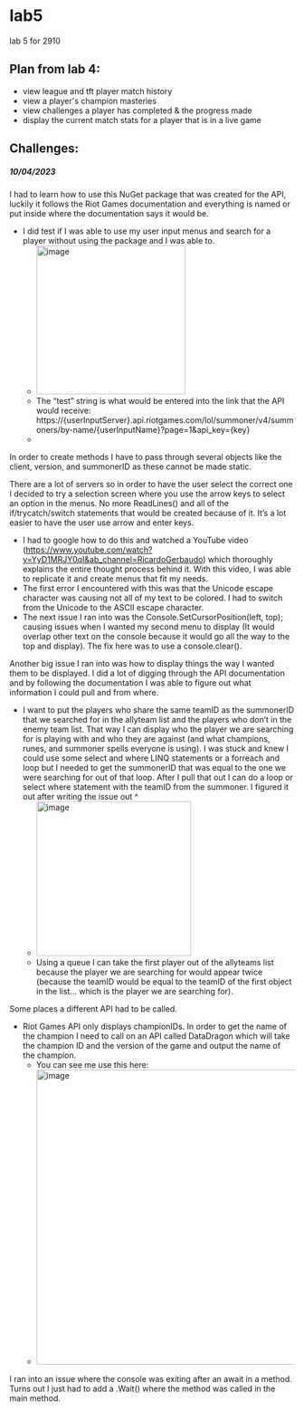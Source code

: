 # lab5
lab 5 for 2910

<p align = "center"> <h2> Plan from lab 4: </h3> </p>

- view league and tft player match history
- view a player's champion masteries
- view challenges a player has completed & the progress made
- display the current match stats for a player that is in a live game

<p align = "center"> <h2> Challenges: </h3> </p>

##### 10/04/2023
I had to learn how to use this NuGet package that was created for the API, luckily it follows the Riot Games documentation and everything is named or put inside where the documentation says it would be.
-	I did test if I was able to use my user input menus and search for a player without using the package and I was able to.
     - <img width="263" alt="image" src="https://github.com/kinsley7/lab5/assets/113950546/b9e2f0b4-4ee5-4a60-8742-92609d174d1c">
     - The “test” string is what would be entered into the link that the API would receive: https://{userInputServer}.api.riotgames.com/lol/summoner/v4/summoners/by-name/{userInputName}?page=1&api_key={key}
     - 
In order to create methods I have to pass through several objects like the client, version, and summonerID as these cannot be made static.

There are a lot of servers so in order to have the user select the correct one I decided to try a selection screen where you use the arrow keys to select an option in the menus. No more ReadLines() and all of the if/trycatch/switch statements that would be created because of it. It’s a lot easier to have the user use arrow and enter keys.
-	I had to google how to do this and watched a YouTube video (https://www.youtube.com/watch?v=YyD1MRJY0qI&ab_channel=RicardoGerbaudo) which thoroughly explains the entire thought process behind it. With this video, I was able to replicate it and create menus that fit my needs. 
-	The first error I encountered with this was that the Unicode escape character was causing not all of my text to be colored. I had to switch from the Unicode to the ASCII escape character.
-	The next issue I ran into was the Console.SetCursorPosition(left, top); causing issues when I wanted my second menu to display (It would overlap other text on the console because it would go all the way to the top and display). The fix here was to use a console.clear().

Another big issue I ran into was how to display things the way I wanted them to be displayed. I did a lot of digging through the API documentation and by following the documentation I was able to figure out what information I could pull and from where.

-	I want to put the players who share the same teamID as the summonerID that we searched for in the allyteam list and the players who don’t in the enemy team list. That way I can display who the player we are searching for is playing with and who they are against (and what champions, runes, and summoner spells everyone is using). I was stuck and knew I could use some select and where LINQ statements or a forreach and loop but I needed to get the summonerID that was equal to the one we were searching for out of that loop. After I pull that out I can do a loop or select where statement with the teamID from the summoner.
I figured it out after writing the issue out ^
     - <img width="273" alt="image" src="https://github.com/kinsley7/lab5/assets/113950546/4547bdb9-0a26-4b45-90bb-bf6b6173fa60">
     - Using a queue I can take the first player out of the allyteams list because the player we are searching for would appear twice (because the teamID would be equal to the teamID of the first object in the list… which is the player we are searching for).

Some places a different API had to be called. 

- Riot Games API only displays championIDs. In order to get the name of the champion I need to call on an API called DataDragon which will take the champion ID and the version of the game and output the name of the champion.
   - You can see me use this here:
   - <img width="521" alt="image" src="https://github.com/kinsley7/lab5/assets/113950546/79a4db1e-c0f2-414d-981e-063e6fb7efc6">


I ran into an issue where the console was exiting after an await in a method. Turns out I just had to add a .Wait() where the method was called in the main method.



